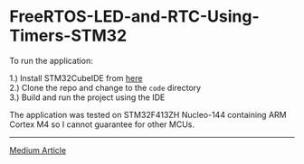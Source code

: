 # FreeRTOS-LED-and-RTC-Using-Timers-STM32

To run the application:

1.) Install STM32CubeIDE from [here](https://www.st.com/en/development-tools/stm32cubeide.html)<br />
2.) Clone the repo and change to the ```code``` directory<br />
3.) Build and run the project using the IDE

The application was tested on STM32F413ZH Nucleo-144 containing ARM Cortex M4 so I cannot guarantee for other MCUs.

---

[Medium Article](https://rohitimandi.medium.com/freertos-led-and-rtc-using-timers-stm32-f975b20d7e63)

